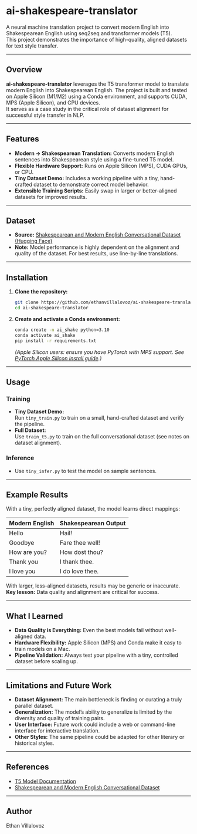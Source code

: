 # ai-shakespeare-translator

A neural machine translation project to convert modern English into Shakespearean English using seq2seq and transformer models (T5).  
This project demonstrates the importance of high-quality, aligned datasets for text style transfer.

---

## Overview

**ai-shakespeare-translator** leverages the T5 transformer model to translate modern English into Shakespearean English. The project is built and tested on Apple Silicon (M1/M2) using a Conda environment, and supports CUDA, MPS (Apple Silicon), and CPU devices.  
It serves as a case study in the critical role of dataset alignment for successful style transfer in NLP.

---

## Features

- **Modern → Shakespearean Translation:** Converts modern English sentences into Shakespearean style using a fine-tuned T5 model.
- **Flexible Hardware Support:** Runs on Apple Silicon (MPS), CUDA GPUs, or CPU.
- **Tiny Dataset Demo:** Includes a working pipeline with a tiny, hand-crafted dataset to demonstrate correct model behavior.
- **Extensible Training Scripts:** Easily swap in larger or better-aligned datasets for improved results.

---

## Dataset

- **Source:** [Shakespearean and Modern English Conversational Dataset (Hugging Face)](https://huggingface.co/datasets/Roudranil/shakespearean-and-modern-english-conversational-dataset)
- **Note:** Model performance is highly dependent on the alignment and quality of the dataset. For best results, use line-by-line translations.

---

## Installation

1. **Clone the repository:**
    ```bash
    git clone https://github.com/ethanvillalovoz/ai-shakespeare-translator.git
    cd ai-shakespeare-translator
    ```

2. **Create and activate a Conda environment:**
    ```bash
    conda create -n ai_shake python=3.10
    conda activate ai_shake
    pip install -r requirements.txt
    ```
    *(Apple Silicon users: ensure you have PyTorch with MPS support. See [PyTorch Apple Silicon install guide](https://pytorch.org/get-started/locally/).)*

---

## Usage

### Training

- **Tiny Dataset Demo:**  
  Run `tiny_train.py` to train on a small, hand-crafted dataset and verify the pipeline.
- **Full Dataset:**  
  Use `train_t5.py` to train on the full conversational dataset (see notes on dataset alignment).

### Inference

- Use `tiny_infer.py` to test the model on sample sentences.

---

## Example Results

With a tiny, perfectly aligned dataset, the model learns direct mappings:

| Modern English | Shakespearean Output |
|----------------|---------------------|
| Hello          | Hail!               |
| Goodbye        | Fare thee well!     |
| How are you?   | How dost thou?      |
| Thank you      | I thank thee.       |
| I love you     | I do love thee.     |

With larger, less-aligned datasets, results may be generic or inaccurate.  
**Key lesson:** Data quality and alignment are critical for success.

---

## What I Learned

- **Data Quality is Everything:** Even the best models fail without well-aligned data.
- **Hardware Flexibility:** Apple Silicon (MPS) and Conda make it easy to train models on a Mac.
- **Pipeline Validation:** Always test your pipeline with a tiny, controlled dataset before scaling up.

---

## Limitations and Future Work

- **Dataset Alignment:** The main bottleneck is finding or curating a truly parallel dataset.
- **Generalization:** The model’s ability to generalize is limited by the diversity and quality of training pairs.
- **User Interface:** Future work could include a web or command-line interface for interactive translation.
- **Other Styles:** The same pipeline could be adapted for other literary or historical styles.

---

## References

- [T5 Model Documentation](https://huggingface.co/docs/transformers/model_doc/t5)
- [Shakespearean and Modern English Conversational Dataset](https://huggingface.co/datasets/Roudranil/shakespearean-and-modern-english-conversational-dataset)

---

## Author

Ethan Villalovoz
